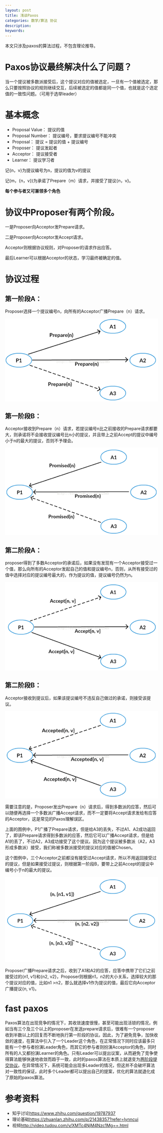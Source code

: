 ```yaml
---
layout: post
title: 浅谈Paxos
categories: 数学/算法 协议
description: 
keywords: 
---
```



本文只涉及paxos的算法过程，不包含理论推导。

# Paxos协议最终解决什么了问题？

当一个提议被多数派接受后，这个提议对应的值被选定，一旦有一个值被选定，那么只要按照协议的规则继续交互，后续被选定的值都是同一个值，也就是这个选定值的一致性问题。（可用于选举leader）



# 基本概念

- Proposal Value：     提议的值
- Proposal Number：  提议编号，要求提议编号不能冲突
- Proposal：              提议 = 提议的值 + 提议编号
- Proposer：             提议发起者
- Acceptor：             提议接受者
- Learner：               提议学习者
 
记{n，v}为提议编号为n，提议的值为v的提议

记(m，{n，v})为承诺了Prepare（m）请求，并接受了提议{n，v}。

**每个参与者又可兼领多个角色**



# 协议中Proposer有两个阶段。

一是Proposer向Acceptor发Prepare请求。

二是Proposer向Acceptor发Accept请求。
 
Acceptor则根据协议规则，对Proposer的请求作出应答。
 
最后Learner可以根据Acceptor的状态，学习最终被确定的值。

 

# 协议过程

## 第一阶段A：

Proposer选择一个提议编号n，向所有的Acceptor广播Prepare（n）请求。

![](/images/posts/2017-11-01-paxos.md/1.png)

## 第一阶段B：

Acceptor接收到Prepare（n）请求，若提议编号n比之前接收的Prepare请求都要大，则承诺将不会接收提议编号比n小的提议，并且带上之前Accept的提议中编号小于n的最大的提议，否则不予理会。

![](/images/posts/2017-11-01-paxos.md/2.png)

## 第二阶段A：

proposer得到了多数Acceptor的承诺后，如果没有发现有一个Acceptor接受过一个值，那么向所有的Acceptor发起自己的值和提议编号n，否则，从所有接受过的值中选择对应的提议编号最大的，作为提议的值，提议编号仍然为n。

![](/images/posts/2017-11-01-paxos.md/3.png)

## 第二阶段B：

Acceptor接收到提议后，如果该提议编号不违反自己做过的承诺，则接受该提议。

![](/images/posts/2017-11-01-paxos.md/4.png)

需要注意的是，Proposer发出Prepare（n）请求后，得到多数派的应答，然后可以随便再选择一个多数派广播Accept请求，而不一定要将Accept请求发给有应答的Acceptor，这是常见的Paxos理解误区。

上面的图例中，P1广播了Prepare请求，但是给A3的丢失，不过A1、A2成功返回了，即该Prepare请求得到多数派的应答，然后它可以广播Accept请求，但是给A1的丢了，不过A2，A3成功接受了这个提议。因为这个提议被多数派（A2，A3形成多数派）接受，我们称被多数派接受的提议对应的值被Chosen。

这个图例中，三个Acceptor之前都没有接受过Accept请求，所以不用返回接受过的提议，但是如果接受过提议，则根据第一阶段B，要带上之前Accept的提议中编号小于n的最大的提议。

![](/images/posts/2017-11-01-paxos.md/5.png)

Proposer广播Prepare请求之后，收到了A1和A2的应答，应答中携带了它们之前接受过的{n1, v1}和{n2, v2}，Proposer则根据n1，n2的大小关系，选择较大的那个提议对应的值，比如n1 >n2，那么就选择v1作为提议的值，最后它向Acceptor广播提议{n, v1}。



# fast paxos

Paxos算法在出现竞争的情况下，其收敛速度很慢，甚至可能出现活锁的情况，例如当有三个及三个以上的proposer在发送prepare请求后，很难有一个proposer收到半数以上的回复而不断地执行第一阶段的协议。因此，为了避免竞争，加快收敛的速度，在算法中引入了一个Leader这个角色，在正常情况下同时应该最多只能有一个参与者扮演Leader角色，而其它的参与者则扮演Acceptor的角色，同时所有的人又都扮演Learner的角色。只有Leader可以提出议案，从而避免了竞争使得算法能够快速地收敛而趋于一致，此时的paxos算法在本质上就退变为[两阶段提交协议](https://bingoex.github.io/2017/11/06/xa-jta/)。在异常情况下，系统可能会出现多Leader的情况，但这并不会破坏算法对一致性的保证，此时多个Leader都可以提出自己的提案，优化的算法就退化成了原始的paxos算法。


# 参考资料

- 知乎讨论<https://www.zhihu.com/question/19787937>
- 理论基础<https://zhuanlan.zhihu.com/p/21438357?refer=lynncui>
- 视频<http://video.tudou.com/v/XMTc4NjM4Nzc1Mg==.html>
 
 
 
 


